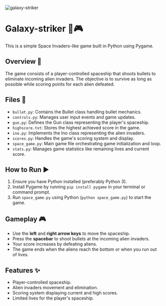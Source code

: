 ![galaxy-striker](https://i.ibb.co/Vmd7nFV/Dark-Moody-Watercolour-Galaxy-Minimalist-Poetry-Instagram-Post.png)

# Galaxy-striker 🚀🎮


This is a simple Space Invaders-like game built in Python using Pygame.

## Overview 🌌

The game consists of a player-controlled spaceship that shoots bullets to eliminate incoming alien invaders. The objective is to survive as long as possible while scoring points for each alien defeated.

## Files 📁

- `bullet.py`: Contains the Bullet class handling bullet mechanics.
- `controls.py`: Manages user input events and game updates.
- `gun.py`: Defines the Gun class representing the player's spaceship.
- `highscore.txt`: Stores the highest achieved score in the game.
- `ino.py`: Implements the Ino class representing the alien invaders.
- `scores.py`: Handles the game's scoring system and display.
- `space_game.py`: Main game file orchestrating game initialization and loop.
- `stats.py`: Manages game statistics like remaining lives and current score.

## How to Run ▶️

1. Ensure you have Python installed (preferably Python 3).
2. Install Pygame by running `pip install pygame` in your terminal or command prompt.
3. Run `space_game.py` using Python (`python space_game.py`) to start the game.

## Gameplay 🎮

- Use the **left** and **right arrow keys** to move the spaceship.
- Press the **spacebar** to shoot bullets at the incoming alien invaders.
- Your score increases by defeating aliens.
- The game ends when the aliens reach the bottom or when you run out of lives.

## Features ✨

- Player-controlled spaceship.
- Alien invaders movement and elimination.
- Scoring system displaying current and high scores.
- Limited lives for the player's spaceship.
